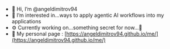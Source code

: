 - 👋 Hi, I’m @angeldimitrov94
- 👀 I’m interested in...ways to apply agentic AI workflows into my applications
- ⚙️ Currently working on...something secret for now...🤫
- 📄 My personal page : [https://angeldimitrov94.github.io/me/](https://angeldimitrov94.github.io/me/)
<!---
angeldimitrov94/angeldimitrov94 is a ✨ special ✨ repository because its `README.md` (this file) appears on your GitHub profile.
You can click the Preview link to take a look at your changes.
--->
